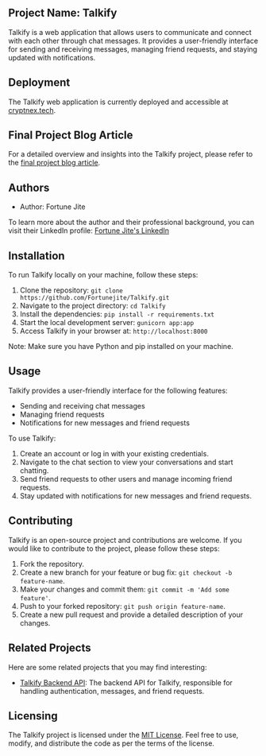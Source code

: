 ## Project Name: Talkify

Talkify is a web application that allows users to communicate and connect with each other through chat messages. It provides a user-friendly interface for sending and receiving messages, managing friend requests, and staying updated with notifications.

## Deployment

The Talkify web application is currently deployed and accessible at [cryptnex.tech](https://cryptnex.tech).

## Final Project Blog Article

For a detailed overview and insights into the Talkify project, please refer to the [final project blog article](https://www.cryptnex.tech/blog/talkify-final-project).

## Authors

- Author: Fortune Jite

To learn more about the author and their professional background, you can visit their LinkedIn profile: [Fortune Jite's LinkedIn](https://www.linkedin.com/in/fortunejite)

## Installation

To run Talkify locally on your machine, follow these steps:

1. Clone the repository: `git clone https://github.com/Fortunejite/Talkify.git`
2. Navigate to the project directory: `cd Talkify`
3. Install the dependencies: `pip install -r requirements.txt`
4. Start the local development server: `gunicorn app:app`
5. Access Talkify in your browser at: `http://localhost:8000`

Note: Make sure you have Python and pip installed on your machine.

## Usage

Talkify provides a user-friendly interface for the following features:

- Sending and receiving chat messages
- Managing friend requests
- Notifications for new messages and friend requests

To use Talkify:

1. Create an account or log in with your existing credentials.
2. Navigate to the chat section to view your conversations and start chatting.
3. Send friend requests to other users and manage incoming friend requests.
4. Stay updated with notifications for new messages and friend requests.

## Contributing

Talkify is an open-source project and contributions are welcome. If you would like to contribute to the project, please follow these steps:

1. Fork the repository.
2. Create a new branch for your feature or bug fix: `git checkout -b feature-name`.
3. Make your changes and commit them: `git commit -m 'Add some feature'`.
4. Push to your forked repository: `git push origin feature-name`.
5. Create a new pull request and provide a detailed description of your changes.

## Related Projects

Here are some related projects that you may find interesting:

- [Talkify Backend API](https://github.com/Fortunejite/talkify-api): The backend API for Talkify, responsible for handling authentication, messages, and friend requests.

## Licensing

The Talkify project is licensed under the [MIT License](https://opensource.org/licenses/MIT). Feel free to use, modify, and distribute the code as per the terms of the license.